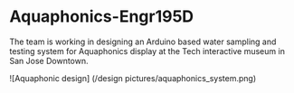 # Aquaphonics-Engr195D

The team is working in designing an Arduino based water sampling and testing system for Aquaphonics display at the Tech interactive museum in San Jose Downtown.

![Aquaphonic design] (/design pictures/aquaphonics_system.png)
